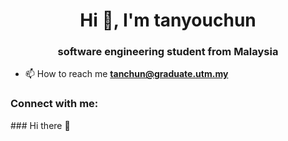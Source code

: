 <h1 align="center">Hi 👋, I'm tanyouchun</h1>
<h3 align="center">software engineering student from Malaysia</h3>

- 📫 How to reach me **tanchun@graduate.utm.my**

<h3 align="left">Connect with me:</h3>
<p align="left">
</p>
### Hi there 👋

<!--
**tanyouchun/tanyouchun** is a ✨ _special_ ✨ repository because its `README.md` (this file) appears on your GitHub profile.

Here are some ideas to get you started:

- 🔭 I’m currently working on ...
- 🌱 I’m currently learning ...
- 👯 I’m looking to collaborate on ...
- 🤔 I’m looking for help with ...
- 💬 Ask me about ...
- 📫 How to reach me: ...
- 😄 Pronouns: ...
- ⚡ Fun fact: ...
-->
